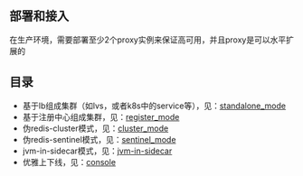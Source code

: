 ## 部署和接入
在生产环境，需要部署至少2个proxy实例来保证高可用，并且proxy是可以水平扩展的   

## 目录
* 基于lb组成集群（如lvs，或者k8s中的service等），见：[standalone_mode](standalone_mode.md)
* 基于注册中心组成集群，见：[register_mode](register_mode.md)
* 伪redis-cluster模式，见：[cluster_mode](cluster_mode.md)
* 伪redis-sentinel模式，见：[sentinel_mode](sentinel_mode.md)
* jvm-in-sidecar模式，见：[jvm-in-sidecar](jvm-in-sidecar.md)
* 优雅上下线，见：[console](console.md)

